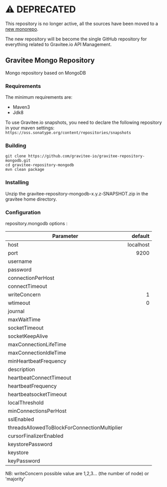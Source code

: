 # ⚠️ DEPRECATED

This repository is no longer active, all the sources have been moved to a [new monorepo](https://github.com/gravitee-io/gravitee-api-management/tree/master/gravitee-apim-repository/gravitee-apim-repository-mongodb).

The new repository will be become the single GitHub repository for everything related to Gravitee.io API Management.

## Gravitee Mongo Repository

Mongo repository based on MongoDB

### Requirements

The minimum requirements are:
* Maven3
* Jdk8

To use Gravitee.io snapshots, you need to declare the following repository in your maven settings:
`https://oss.sonatype.org/content/repositories/snapshots`

### Building

```shell
git clone https://github.com/gravitee-io/gravitee-repository-mongodb.git
cd gravitee-repository-mongodb
mvn clean package
```

### Installing

Unzip the gravitee-repository-mongodb-x.y.z-SNAPSHOT.zip in the gravitee home directory.
 


### Configuration

repository.mongodb options : 

| Parameter                                        |   default  |
| ------------------------------------------------ | ---------: |
| host                                             |  localhost |
| port                                             |      9200  |
| username                                         |            |
| password                                         |            |
| connectionPerHost                                |            |
| connectTimeout                                   |            |
| writeConcern                                     |      1     |
| wtimeout                                         |    0       |
| journal                                          |            |
| maxWaitTime                                      |            |
| socketTimeout                                    |            |
| socketKeepAlive                                  |            |
| maxConnectionLifeTime                            |            |
| maxConnectionIdleTime                            |            |
| minHeartbeatFrequency                            |            |
| description                                      |            |
| heartbeatConnectTimeout                          |            |
| heartbeatFrequency 	                           |            |
| heartbeatsocketTimeout                           |            |
| localThreshold 	                               |            |
| minConnectionsPerHost                            |            |
| sslEnabled 		                               |            |
| threadsAllowedToBlockForConnectionMultiplier     |            |
| cursorFinalizerEnabled                           |            |
| keystorePassword                                 |            |
| keystore                                         |            |
| keyPassword                                      |            |

NB: writeConcern possible value are 1,2,3... (the number of node) or 'majority' 